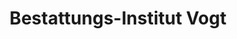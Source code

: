 ---
title: "Bestattungs-Institut Vogt"
url: /markdorf/bestattungs-institut-vogt/
shop: Bestattungen
---